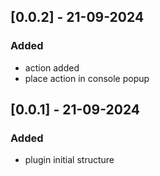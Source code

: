 
## [0.0.2] - 21-09-2024
### Added
- action added
- place action in console popup

## [0.0.1] - 21-09-2024
### Added
- plugin initial structure

